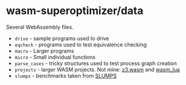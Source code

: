 # wasm-superoptimizer/data

Several WebAssembly files.

* `drive` - sample programs used to drive
* `eqcheck` - programs used to test equivalence checking
* `macro` - Larger programs
* `micro` - Small individual functions
* `parse_cases` - tricky structures used to test process graph creation
* `projects` - larger WASM projects. Not mine: [z3.wasm](https://github.com/cpitclaudel/z3.wasm) and [wasm_lua](https://github.com/vvanders/wasm_lua)
* `slumps` - benchmarks taken from [SLUMPS](https://github.com/KTH/slumps/tree/master/superoptimizer/benchmark4pipeline_c)
